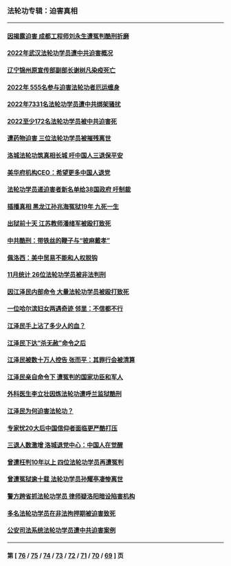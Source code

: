 ### 法轮功专辑：迫害真相
---
#### [因揭露迫害 成都工程师刘永生遭冤判酷刑折磨](../../pages/nf4379/n13907678.md?01190430) 
#### [2022年武汉法轮功学员遭中共迫害概况](../../pages/nf4379/n13906471.md?01190430) 
#### [辽宁锦州原宣传部副部长谢树凡染疫死亡](../../pages/nf4379/n13904044.md?01190430) 
#### [2022年 555名参与迫害法轮功者厄运缠身](../../pages/nf4379/n13903134.md?01190430) 
#### [2022年7331名法轮功学员遭中共绑架骚扰](../../pages/nf4379/n13901725.md?01190430) 
#### [2022至少172名法轮功学员被中共迫害死](../../pages/nf4379/n13900831.md?01190430) 
#### [遭药物迫害 三位法轮功学员被摧残离世](../../pages/nf4379/n13893822.md?01190430) 
#### [洛城法轮功筑真相长城 吁中国人三退保平安](../../pages/nf4379/n13892471.md?01190430) 
#### [美华府机构CEO：希望更多中国人退党](../../pages/nf4379/n13890897.md?01190430) 
#### [法轮功学员递迫害者新名单给38国政府 吁制裁](../../pages/nf4379/n13891149.md?01190430) 
#### [插播真相 黑龙江孙兆海冤狱19年 九死一生](../../pages/nf4379/n13889193.md?01190430) 
#### [出狱前十天 江苏教师潘绪军被殴打致死](../../pages/nf4379/n13888230.md?01190430) 
#### [中共酷刑：带铁丝的鞭子与“披麻戴孝”](../../pages/nf4379/n13887863.md?01190430) 
#### [佩洛西：美中贸易不能和人权脱钩](../../pages/nf4379/n13884884.md?01190430) 
#### [11月统计 26位法轮功学员被非法判刑](../../pages/nf4379/n13884724.md?01190430) 
#### [因江泽民内部命令 大量法轮功学员被殴打致死](../../pages/nf4379/n13877409.md?01190430) 
#### [一位哈尔滨妇女两遇奇迹 邻里：不信都不行](../../pages/nf4379/n13878017.md?01190430) 
#### [江泽民手上沾了多少人的血？](../../pages/nf4379/n13880318.md?01190430) 
#### [江泽民下达“杀无赦”命令之后](../../pages/nf4379/n13878084.md?01190430) 
#### [江泽民被数十万人控告 张而平：其罪行会被清算](../../pages/nf4379/n13878074.md?01190430) 
#### [江泽民亲自命令下 遭冤判的国家功臣和军人](../../pages/nf4379/n13876685.md?01190430) 
#### [外科医生李立壮因炼法轮功遭呼兰监狱酷刑](../../pages/nf4379/n13875403.md?01190430) 
#### [江泽民为何迫害法轮功？](../../pages/nf4379/n13876324.md?01190430) 
#### [专家忧20大后中国信仰者面临更严酷打压](../../pages/nf4379/n13874993.md?01190430) 
#### [三退人数激增 洛城退党中心：中国人在觉醒](../../pages/nf4379/n13874224.md?01190430) 
#### [曾遭枉判10年以上 四位法轮功学员再遭冤判](../../pages/nf4379/n13872398.md?01190430) 
#### [曾遭冤狱逾十载 法轮功学员孙耀亭凄惨离世](../../pages/nf4379/n13871692.md?01190430) 
#### [警方跨省抓法轮功学员 律师疑洛阳暗设陷害机构](../../pages/nf4379/n13870178.md?01190430) 
#### [多名法轮功学员在非法拘押期被迫害致死](../../pages/nf4379/n13870463.md?01190430) 
#### [公安司法系统法轮功学员遭中共迫害案例](../../pages/nf4379/n13869580.md?01190430) 

---
#### 第 [ [76](./76.md?01190430) / [75](./75.md?01190430) / [74](./74.md?01190430) / [73](./73.md?01190430) / [72](./72.md?01190430) / [71](./71.md?01190430) / [70](./70.md?01190430) / [69](./69.md?01190430) ] 页
